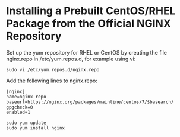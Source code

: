 # Installing a Prebuilt CentOS/RHEL Package from the Official NGINX Repository

Set up the yum repository for RHEL or CentOS by creating the file nginx.repo in /etc/yum.repos.d, for example using vi:
```
sudo vi /etc/yum.repos.d/nginx.repo
```

Add the following lines to nginx.repo:
```
[nginx]
name=nginx repo
baseurl=https://nginx.org/packages/mainline/centos/7/$basearch/
gpgcheck=0
enabled=1
```

```
sudo yum update
sudo yum install nginx
```
